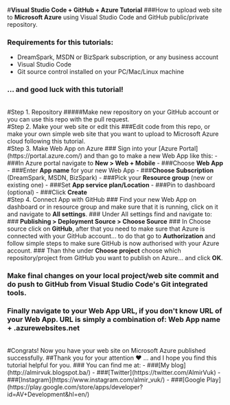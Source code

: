 #<b>Visual Studio Code + GitHub + Azure Tutorial</b>
###How to upload web site to <b>Microsoft Azure</b> using Visual Studio Code and GitHub public/private repository.

### Requirements for this tutorials:
- DreamSpark, MSDN or BizSpark subscription, or any business account
- Visual Studio Code
- Git source control installed on your PC/Mac/Linux machine 

### ... and good luck with this tutorial!

<br>
#Step 1. Repository
#####Make new repository on your GitHub account or you can use this repo with the pull request.


<br>
#Step 2. Make your web site or edit this
###Edit code from this repo, or make your own simple web site that you want to upload to Microsoft Azure cloud following this tutorial.

<br>
#Step 3. Make Web App on Azure
### Sign into your [Azure Portal](https://portal.azure.com/) and than go to make a new Web App like this:
- ###In Azure portal navigate to <b>New > Web + Mobile</b>
- ###Choose <b>Web App</b>
- ###Enter <b>App name</b> for your new Web App
- ###<b>Choose Subscription</b> (DreamSpark, MSDN, BizSpark)
- ###Pick your <b>Resource group</b> (new or existing one)
- ###Set <b>App service plan/Location</b>
- ###Pin to dashboard (optional)
- ###Click <b>Create</b>

<br>
#Step 4. Connect App with GitHub
### Find your new Web App on dashboard or in resource group and make sure that it is running, click on it and navigate to <b>All settings</b>.
### Under All settings find and navigate to: 
###<b> Publishing >  Deployment Source >  Choose Source</b>
### In Choose source click on <b>GitHub</b>, after that you need to make sure that Azure is connected with your GitHub account... to do that go to <b>Authorization</b> and follow simple steps to make sure GitHub is now authorised with your Azure account.
### Than thhe under <b>Choose project</b> choose which repository/project from GitHub you want to publish on Azure... and click <b>OK</b>.

### Make final changes on your local project/web site commit and do push to GitHub from <b>Visual Studio Code's</b> Git integrated tools.
### Finally navigate to your Web App URL, if you don't know URL of your Web App. URL is simply a combination of: <b>Web App name + .azurewebsites.net </b>

<br>
#Congrats! Now you have your web site on Microsoft Azure published successfully.
##Thank you for your attention &hearts; ... and I hope you find this tutorial helpful for you.
### You can find me at:
- ###[My blog](http://almirvuk.blogspot.ba/)
- ###[Twitter](https://twitter.com/AlmirVuk)
- ###[Instagram](https://www.instagram.com/almir_vuk/)
- ###[Google Play](https://play.google.com/store/apps/developer?id=AV+Development&hl=en/)



